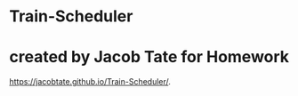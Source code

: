 # Train-Scheduler

# created by Jacob Tate for Homework

 https://jacobtate.github.io/Train-Scheduler/.
 
 
